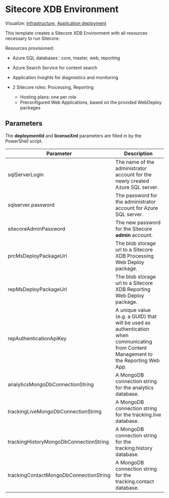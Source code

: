 # Sitecore XDB Environment

Visualize: 
[Infrastructure](http://armviz.io/#/?load=https%3A%2F%2Fraw.githubusercontent.com%2FSitecore%2Fsitecore-azure-quickstart-templates%2Fmaster%2FSitecore%208.2.3%2Fxdb%2Fnested%2Finfrastructure.json),
[Application deployment](http://armviz.io/#/?load=https%3A%2F%2Fraw.githubusercontent.com%2FSitecore%2Fsitecore-azure-quickstart-templates%2Fmaster%2FSitecore%208.2.3%2Fxdb%2Fnested%2Fapplication.json)

This template creates a Sitecore XDB Environment with all resources necessary to run Sitecore.

Resources provisioned:
 
  * Azure SQL databases : core, master, web, reporting
  * Azure Search Service for content search
  * Application Insights for diagnostics and monitoring
  * 2 Sitecore roles: Processing, Reporting

    * Hosting plans: one per role
    * Preconfigured Web Applications, based on the provided WebDeploy packages
    
## Parameters
The **deploymentId** and **licenseXml** parameters are filled in by the PowerShell script.

| Parameter                                | Description
-------------------------------------------|------------------------------------------------
| sqlServerLogin                           | The name of the administrator account for the newly created Azure SQL server.
| sqlserver.password                       | The password for the administrator account for Azure SQL server.
| sitecoreAdminPassword                    | The new password for the Sitecore **admin** account.
| prcMsDeployPackageUrl                    | The blob storage url to a Sitecore XDB Processing Web Deploy package.
| repMsDeployPackageUrl                    | The blob storage url to a Sitecore XDB Reporting Web Deploy package.
| repAuthenticationApiKey                  | A unique value (e.g. a GUID) that will be used as authentication when communicating from Content Management to the Reporting Web App.
| analyticsMongoDbConnectionString         | A MongoDB connection string for the analytics database.
| trackingLiveMongoDbConnectionString      | A MongoDB connection string for the tracking.live database.
| trackingHistoryMongoDbConnectionString   | A MongoDB connection string for the tracking.history database.
| trackingContactMongoDbConnectionString   | A MongoDB connection string for the tracking.contact database.

